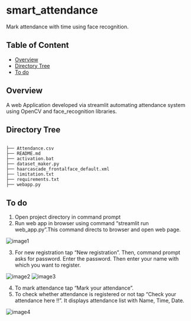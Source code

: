﻿# smart_attendance
Mark attendance with time using face recognition.



## Table of Content
  * [Overview](#overview)
  * [Directory Tree](#directory-tree)
  * [To do](#to-do)



## Overview
A web Application developed via streamlit automating attendance system using OpenCV and face_recognition libraries. 

## Directory Tree 
```

├── Attendance.csv
├── README.md
├── activation.bat
├── dataset_maker.py
├── haarcascade_frontalface_default.xml
├── limitation.txt
├── requirements.txt
├── webapp.py
```
## To do

1.	Open project directory in command prompt
2.	Run web app in browser using command “streamlit run web_app.py”.This command directs to browser and open web page.

![image1](https://user-images.githubusercontent.com/105556144/170809221-afa1b331-8db1-4775-a132-42119039a43f.png)

3.	For new registration tap “New registration”. Then, command prompt asks for password. Enter the password.
Then enter your name with which you want to register.

![image2](https://user-images.githubusercontent.com/105556144/170809251-f415f2c2-a3a9-452d-9c04-bfac96c98fdb.png)
![image3](https://user-images.githubusercontent.com/105556144/170809259-2d7760fc-173e-48c9-9db6-f328d76f02a0.png)

4.	To mark attendance tap “Mark your attendance”.
5.	To check whether attendance is registered or not tap “Check your attendance here !!”. It displays attendance list with Name, Time, Date.

![image4](https://user-images.githubusercontent.com/105556144/170809271-4dab28c8-99c2-4456-9b7b-7883487ff612.png)




 





 

